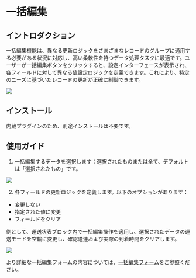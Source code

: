 # 一括編集

<PluginInfo name="action-bulk-edit"></PluginInfo>

## イントロダクション

一括編集機能は、異なる更新ロジックをさまざまなレコードのグループに適用する必要がある状況に対応し、高い柔軟性を持つデータ処理タスクに最適です。ユーザーが一括編集ボタンをクリックすると、設定インターフェースが表示され、各フィールドに対して異なる値設定ロジックを定義できます。これにより、特定のニーズに基づいたレコードの更新が正確に制御できます。

![](https://static-docs.nocobase.com/70e1fb4122f56fc340405b16d229bd60.png)

## インストール

内蔵プラグインのため、別途インストールは不要です。

## 使用ガイド

1. 一括編集するデータを選択します：選択されたものまたは全て、デフォルトは「選択されたもの」です。

![](https://static-docs.nocobase.com/c158538d86397bd48fdaed606b647166.png)

2. 各フィールドの更新ロジックを定義します。以下のオプションがあります：

  - 変更しない
  - 指定された値に変更
  - フィールドをクリア

例として、運送状表ブロック内で一括編集操作を適用し、選択されたデータの運送モードを空輸に変更し、確認送達および実際の到着時間をクリアします。

![](https://static-docs.nocobase.com/65db9e898d11b01441b7830895f4dd76.gif)

より詳細な一括編集フォームの内容については、[一括編集フォーム](/handbook/ui/fields/generic/bulk-edit-form-item)をご参照ください。


